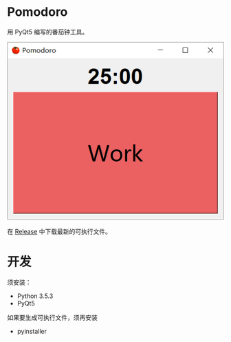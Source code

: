 # Pomodoro
用 PyQt5 编写的番茄钟工具。

![ui](source/resource/ui.png)

在 [Release](../../releases) 中下载最新的可执行文件。

# 开发
须安装：

- Python 3.5.3
- PyQt5

如果要生成可执行文件，须再安装

- pyinstaller

